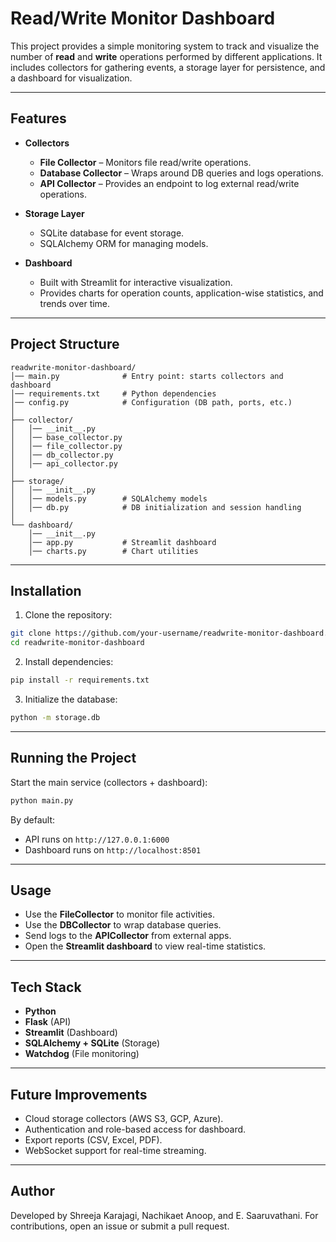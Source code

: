 # Read/Write Monitor Dashboard

This project provides a simple monitoring system to track and visualize the number of **read** and **write** operations performed by different applications. It includes collectors for gathering events, a storage layer for persistence, and a dashboard for visualization.

---

## Features

* **Collectors**

  * **File Collector** – Monitors file read/write operations.
  * **Database Collector** – Wraps around DB queries and logs operations.
  * **API Collector** – Provides an endpoint to log external read/write operations.

* **Storage Layer**

  * SQLite database for event storage.
  * SQLAlchemy ORM for managing models.

* **Dashboard**

  * Built with Streamlit for interactive visualization.
  * Provides charts for operation counts, application-wise statistics, and trends over time.

---

## Project Structure

```
readwrite-monitor-dashboard/
│── main.py              # Entry point: starts collectors and dashboard
│── requirements.txt     # Python dependencies
│── config.py            # Configuration (DB path, ports, etc.)
│
├── collector/
│   │── __init__.py
│   │── base_collector.py
│   │── file_collector.py
│   │── db_collector.py
│   │── api_collector.py
│
├── storage/
│   │── __init__.py
│   │── models.py        # SQLAlchemy models
│   │── db.py            # DB initialization and session handling
│
└── dashboard/
    │── __init__.py
    │── app.py           # Streamlit dashboard
    │── charts.py        # Chart utilities
```
---

## Installation

1. Clone the repository:

```bash
git clone https://github.com/your-username/readwrite-monitor-dashboard.git
cd readwrite-monitor-dashboard
```

2. Install dependencies:

```bash
pip install -r requirements.txt
```

3. Initialize the database:

```bash
python -m storage.db
```

---

## Running the Project

Start the main service (collectors + dashboard):

```bash
python main.py
```

By default:

* API runs on `http://127.0.0.1:6000`
* Dashboard runs on `http://localhost:8501`

---

## Usage

* Use the **FileCollector** to monitor file activities.
* Use the **DBCollector** to wrap database queries.
* Send logs to the **APICollector** from external apps.
* Open the **Streamlit dashboard** to view real-time statistics.

---

## Tech Stack

* **Python**
* **Flask** (API)
* **Streamlit** (Dashboard)
* **SQLAlchemy + SQLite** (Storage)
* **Watchdog** (File monitoring)

---

## Future Improvements

* Cloud storage collectors (AWS S3, GCP, Azure).
* Authentication and role-based access for dashboard.
* Export reports (CSV, Excel, PDF).
* WebSocket support for real-time streaming.

---

## Author

Developed by Shreeja Karajagi, Nachikaet Anoop, and E. Saaruvathani.
For contributions, open an issue or submit a pull request.